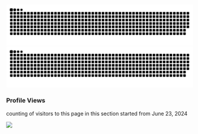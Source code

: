 ![github contribution grid snake animation](https://raw.githubusercontent.com/sudoboyy/sudoboyy/output/github-contribution-grid-snake-dark.svg#gh-dark-mode-only)
![github contribution grid snake animation](https://raw.githubusercontent.com/sudoboyy/sudoboyy/output/github-contribution-grid-snake.svg#gh-light-mode-only)


### Profile Views
counting of visitors to this page in this section started from June 23, 2024

![](https://count.getloli.com/get/@sudoboyy.github.readme)
</br>
